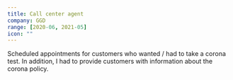 ```yaml
---
title: Call center agent
company: GGD
range: [2020-06, 2021-05]
icon: ""
---
```


Scheduled appointments for customers who wanted / had to take a corona test.
In addition, I had to provide customers with information about the corona policy.
